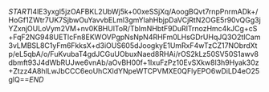 $START$l4lE3yxgl5jzOAFBKL2UbWj5k+00xeSSjXq/AoogBQvt7rnpPnrmADk+/HoGf1ZWtr7UK7SjbwOuYavvbELml3gmYlahHbjpDaVCjRtN2OGE5r90vQGg3jYZxnjOULoVym2VM+nv0KBHUlToR/TblmNHbtF9DuRlTrnozHmc4kJCg+cS+FqF2NG948UETlcFn8EKWOVPgpNsNpN4RHFm0LHsGDrUHqJQ3O2tlCam3vLMBSL8C1yFm6FkksX+d3iOUS605dJoogkyE1UmRxF4wTzCZ17NObrdXtp/eL5qbA/o/FuKvubaT4gdJCGuUObuxNaed8RHAi/rOS2kLz50SV50S1awv8dbmft93J4dWbRUJwe6vnAb/aOvBH00f+1IxuFzPz10EvSXkw8l3h9Hyak30z+Ztzz4A8hlLwJbCCC6eoUhCXldYNpeWTCPVMXE0QFlyEPO6wDiLD4eO25glQ==$END$